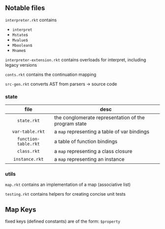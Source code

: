
## Notable files

`interpreter.rkt` contains 
 - `interpret`
 - `Mstate`s
 - `Mvalue`s
 - `Mboolean`s
 - `Mname`s

`interpreter-extension.rkt` contains overloads for interpret, including legacy versions

`conts.rkt` contains the continuation mapping

`src-gen.rkt` converts AST from parsers -> source code

### state
| file | desc |
| :-----:             | ---------------------------------- |
|`state.rkt`          | the conglomerate representation of the program state |
|`var-table.rkt`      | a `map` representing a table of var bindings |
|`function-table.rkt` | a table of function bindings |
|`class.rkt`          | a `map` representing a class closure |
|`instance.rkt`       | a `map` representing an instance |


### utils
`map.rkt` contains an implementation of a map (associative list)

`testing.rkt` contains helpers for creating concise unit tests


## Map Keys
fixed keys (defined constants) are of the form:
`$property`
